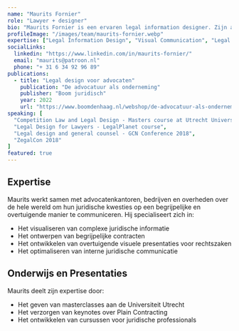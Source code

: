 ```yaml
---
name: "Maurits Fornier"
role: "Lawyer + designer"
bio: "Maurits Fornier is een ervaren legal information designer. Zijn achtergrond als advocaat geeft hem een diepgaand inzicht in de juridische context, wat hij gebruikt om informatieve en overtuigende visuals te maken."
profileImage: "/images/team/maurits-fornier.webp"
expertise: ["Legal Information Design", "Visual Communication", "Legal Strategy"]
socialLinks:
  linkedin: "https://www.linkedin.com/in/maurits-fornier/"
  email: "maurits@patroon.nl"
  phone: "+ 31 6 34 92 96 89"
publications:
  - title: "Legal design voor advocaten"
    publication: "De advocatuur als onderneming"
    publisher: "Boom juridisch"
    year: 2022
    url: "https://www.boomdenhaag.nl/webshop/de-advocatuur-als-onderneming-2"
speaking: [
  "Competition Law and Legal Design - Masters course at Utrecht University",
  "Legal Design for Lawyers - LegalPlanet course",
  "Legal design and general counsel - GCN Conference 2018",
  "ZegalCon 2018"
]
featured: true
---
```


## Expertise

Maurits werkt samen met advocatenkantoren, bedrijven en overheden over de hele wereld om hun juridische kwesties op een begrijpelijke en overtuigende manier te communiceren. Hij specialiseert zich in:
- Het visualiseren van complexe juridische informatie
- Het ontwerpen van begrijpelijke contracten
- Het ontwikkelen van overtuigende visuele presentaties voor rechtszaken
- Het optimaliseren van interne juridische communicatie

## Onderwijs en Presentaties

Maurits deelt zijn expertise door:
- Het geven van masterclasses aan de Universiteit Utrecht
- Het verzorgen van keynotes over Plain Contracting
- Het ontwikkelen van cursussen voor juridische professionals